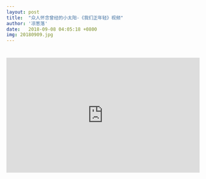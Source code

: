 ```yaml
---
layout: post
title:  "众人怀念曾经的小太阳-《我们正年轻》视频"
author: '凉葱落'
date:   2018-09-08 04:05:18 +0800
img: 20180909.jpg
---
```

<h5 style="color:#999; font-size:12px;font-weight:300"></h5>
<br>
<iframe frameborder="0" width="100%" style="min-height:300px; width:100%; border:none;" src="https://v.qq.com/txp/iframe/player.html?vid=e00272ww5q4" allowFullScreen="true"></iframe>
